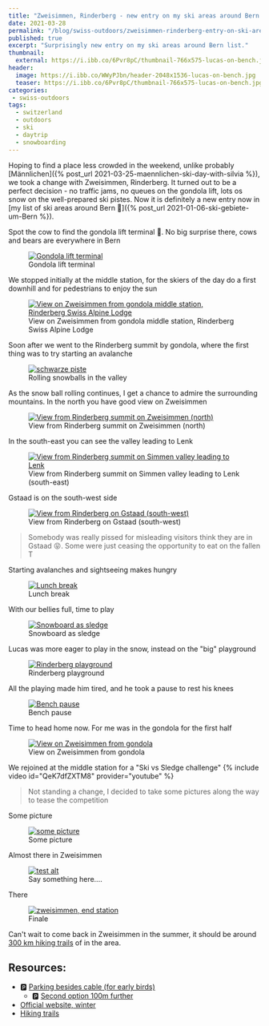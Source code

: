 ```yaml
---
title: "Zweisimmen, Rinderberg - new entry on my ski areas around Bern list"
date: 2021-03-28
permalink: "/blog/swiss-outdoors/zweisimmen-rinderberg-entry-on-ski-areas-around-bern/"
published: true
excerpt: "Surprisingly new entry on my ski areas around Bern list."
thumbnail: 
  external: https://i.ibb.co/6Pvr8pC/thumbnail-766x575-lucas-on-bench.jpg
header:
  image: https://i.ibb.co/WWyPJbn/header-2048x1536-lucas-on-bench.jpg
  teaser: https://i.ibb.co/6Pvr8pC/thumbnail-766x575-lucas-on-bench.jpg 
categories:
 - swiss-outdoors
tags:
  - switzerland                                                                                            
  - outdoors   
  - ski
  - daytrip    
  - snowboarding                                                                                 
---
```

 
Hoping to find a place less crowded in the weekend, unlike probably [Männlichen]({% post_url 2021-03-25-maennlichen-ski-day-with-silvia %}),
 we took a change with Zweisimmen, Rinderberg. It turned out to be a perfect decision - no traffic jams, no queues on the gondola lift,
  lots os snow on the well-prepared ski pistes. Now it is definitely a new entry now in [my list of ski areas around Bern :ski:]({% post_url 2021-01-06-ski-gebiete-um-Bern %}).  

Spot the cow to find the gondola lift terminal :mountain_cableway:. No big surprise there, cows and bears are everywhere in Bern
 <figure class="image">
   <a href="https://i.ibb.co/XLy8cn0/1-1500x1125-cable-car-terminal.jpg">
    <img src="https://i.ibb.co/NsP1HC0/1-800x600-cable-car-terminal.jpg" alt="Gondola lift terminal">
   </a>
   <figcaption>Gondola lift terminal</figcaption>
 </figure>
 
 We stopped initially at the middle station, for the skiers of the day do a first downhill and for pedestrians to enjoy the sun 
  <figure class="image">
    <a href="https://i.ibb.co/X3JnkQ6/2-1500x1125-view-from-middle-station.jpg">
     <img src="https://i.ibb.co/dBkfrqp/2-800x600-view-from-middle-station.jpg" alt="View on Zweisimmen from gondola middle station, Rinderberg Swiss Alpine Lodge">
    </a>
    <figcaption>View on Zweisimmen from gondola middle station, Rinderberg Swiss Alpine Lodge</figcaption>
  </figure>
 
Soon after we went to the Rinderberg summit by gondola, where the first thing was to try starting an avalanche
<figure class="image">
    <a href="https://i.ibb.co/K62fpJV/3-1500x1125-first-thing-start-an-avalanche.jpg">
        <img src="https://i.ibb.co/ryjkPZN/3-800x600-first-thing-start-an-avalanche.jpg" alt="schwarze piste">
    </a>
    <figcaption>Rolling snowballs in the valley</figcaption>
</figure>
 
As the snow ball rolling continues, I get a chance to admire the surrounding mountains.
In the north you have good view on Zweisimmen
<figure class="image">
    <a href="https://i.ibb.co/yY7YXMB/4-1500x1125-360-good-view-zweisimmen-north.jpg">
        <img src="https://i.ibb.co/XysvFfQ/4-800x600-360-good-view-zweisimmen-north.jpg" alt="View from Rinderberg summit on Zweisimmen (north)">
    </a>
    <figcaption>View from Rinderberg summit on Zweisimmen (north)</figcaption>
</figure>  


In the south-east you can see the valley leading to Lenk 
<figure class="image">
 <a href="https://i.ibb.co/QfxHQ9f/5-1500x980-360-good-view-lenk-valley-south-east.jpg">
  <img src="https://i.ibb.co/Jk0Dtd6/5-800x523-360-good-view-lenk-valley-south-east.jpg" alt="View from Rinderberg summit on Simmen valley leading to Lenk">
 </a>
 <figcaption>View from Rinderberg summit on Simmen valley leading to Lenk (south-east)</figcaption>
</figure>


Gstaad is on the south-west side 
<figure class="image">
  <a href="https://i.ibb.co/zZqyyxS/6-1500x1125-360-view-gstaad-south-west-somebody-from-gstaad-was-pissed-of.jpg">
   <img src="https://i.ibb.co/WttQWwN/6-800x600-360-view-gstaad-south-west-somebody-from-gstaad-was-pissed-of.jpg" alt="View from Rinderberg on Gstaad (south-west)">
  </a>
  <figcaption>View from Rinderberg on Gstaad (south-west)</figcaption>
</figure>

> Somebody was really pissed for misleading visitors think they are in Gstaad :stuck_out_tongue_closed_eyes:.
> Some were just ceasing the opportunity to eat on the fallen T 
 
Starting avalanches and sightseeing makes hungry
<figure class="image">
  <a href="https://i.ibb.co/QMTmmwK/6-1-1500x1125-lunch-break.jpg">
   <img src="https://i.ibb.co/CzMPM4M/6-1-800x600-lunch-break.jpg" alt="Lunch break">
  </a>
  <figcaption>Lunch break</figcaption>
</figure>   

With our bellies full, time to play 
<figure class="image">
  <a href="https://i.ibb.co/rcrqJRn/7-1500x1125-snowboard-improper-way.jpg">
   <img src="https://i.ibb.co/qjZ6rZ0/7-800x600-snowboard-improper-way.jpg" alt="Snowboard as sledge">
  </a>
  <figcaption>Snowboard as sledge</figcaption>
</figure>     

Lucas was more eager to play in the snow, instead on the "big" playground
<figure class="image">
    <a href="https://i.ibb.co/JC2fmry/8-1500x1125-the-big-playground.jpg">
        <img src="https://i.ibb.co/P4Mnb48/8-800x600-the-big-playground.jpg" alt="Rinderberg playground">
    </a>
    <figcaption>Rinderberg playground</figcaption>
</figure>

All the playing made him tired, and he took a pause to rest his knees
<figure class="image">
    <a href="https://i.ibb.co/qWpPWJX/9-1500x1125-hard-playing-requires-a-pause-lucas-on-bench.jpg">
        <img src="https://i.ibb.co/qjCfG6G/9-800x600-hard-playing-requires-a-pause-lucas-on-bench.jpg" alt="Bench pause">
    </a>
    <figcaption>Bench pause</figcaption>
</figure> 

Time to head home now. For me was in the gondola for the first half 
<figure class="image">
    <a href="https://i.ibb.co/68HzPNx/10-1500x1125-view-on-zweisimmen-from-cable-car.jpg">
        <img src="https://i.ibb.co/1X8VcCz/10-800x600-view-on-zweisimmen-from-cable-car.jpg" alt="View on Zweisimmen from gondola">
    </a>
    <figcaption>View on Zweisimmen from gondola</figcaption>
</figure> 

 We rejoined at the middle station for a "Ski vs Sledge challenge"
 {% include video id="QeK7dfZXTM8" provider="youtube" %}
 
> Not standing a change, I decided to take some pictures along the way to tease the competition
 
Some picture 
<figure class="image">
    <a href="https://i.ibb.co/sJJ8Py9/11-1500x1125-pause-to-take-a-picture-downhill-sledge.jpg">
        <img src="https://i.ibb.co/cw31gBb/11-800x600-pause-to-take-a-picture-downhill-sledge.jpg" alt="some picture">
    </a>
    <figcaption>Some picture</figcaption>
</figure> 

Almost there in Zweisimmen
<figure class="image">
    <a href="https://i.ibb.co/ZVs1WBv/12-1500x1125-allmost-there-zweisimmen-sebi-on-skis.jpg">
        <img src="https://i.ibb.co/17JYcdS/12-800x600-allmost-there-zweisimmen-sebi-on-skis.jpg" alt="test alt">
    </a>
    <figcaption>Say something here....</figcaption>
</figure> 

There   
<figure class="image">
    <a href="https://i.ibb.co/hdkxFsc/13-1500x1125-endstation-finale-stop.jpg">
        <img src="https://i.ibb.co/JmVFRM4/13-800x600-endstation-finale-stop.jpg" alt="zweisimmen, end station">
    </a>
    <figcaption>Finale</figcaption>
</figure> 

Can't wait to come back in Zweisimmen in the summer, it should be around [300 km hiking trails](https://www.gstaad.ch/sommer/wandern/wanderungen.html) of in the area.
 
## Resources:
* :parking:  [Parking besides cable (for early birds)](https://goo.gl/maps/qbVPZT9M6Vzvveop9)
  * :parking: [Second option 100m further](https://goo.gl/maps/2i9khDpUBXJkHgdn6)
* [Official website, winter](https://www.gstaad.ch/bergbahnen/unsere-berge/rinderberg-saanerslochgrat-horneggli.html)
* [Hiking trails](https://www.gstaad.ch/sommer/wandern/wanderungen.html)


